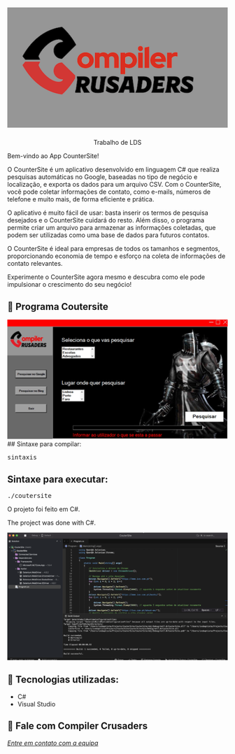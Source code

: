 <h1 align="center">
    <img width="600" src="logo.png" />
</h1>


<p align="center">
Trabalho de LDS

Bem-vindo ao App CounterSite!

O CounterSite é um aplicativo desenvolvido em linguagem C# que realiza pesquisas automáticas no Google, baseadas no tipo de negócio e localização, e exporta os dados para um arquivo CSV. Com o CounterSite, você pode coletar informações de contato, como e-mails, números de telefone e muito mais, de forma eficiente e prática.

O aplicativo é muito fácil de usar: basta inserir os termos de pesquisa desejados e o CounterSite cuidará do resto. Além disso, o programa permite criar um arquivo para armazenar as informações coletadas, que podem ser utilizadas como uma base de dados para futuros contatos.

O CounterSite é ideal para empresas de todos os tamanhos e segmentos, proporcionando economia de tempo e esforço na coleta de informações de contato relevantes.

Experimente o CounterSite agora mesmo e descubra como ele pode impulsionar o crescimento do seu negócio!
</p>

📌 Programa Coutersite
------------------
<img src="print.png" alt="page-home">
## Sintaxe para compilar:

<pre>sintaxis  </pre>

## Sintaxe para executar:
<pre>./coutersite </pre>


O projeto foi feito em C#.


The project was done with C#.


<img src="print2.png" alt="page-home">


🔧 Tecnologias utilizadas:
------------------

- C#
- Visual Studio

💬 Fale com Compiler Crusaders
------------------
[*Entre em contato com a equipa*](https://teams.microsoft.com/l/entity/2a527703-1f6f-4559-a332-d8a7d288cd88/_djb2_msteams_prefix_4226427084?context=%7B%22subEntityId%22%3Anull%2C%22channelId%22%3A%2219%3ABsxbN8saoth3fKmRHKYl0gyfaUGiT4g3YisMGUEtW0U1%40thread.tacv2%22%7D&groupId=f20cc04f-8389-4991-b8b2-3b82ac420080&tenantId=58e31257-f77f-4d58-9705-d0b6ea0f9ee4&allowXTenantAccess=false)

